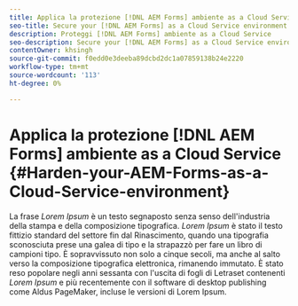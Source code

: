 ```yaml
---
title: Applica la protezione [!DNL AEM Forms] ambiente as a Cloud Service
seo-title: Secure your [!DNL AEM Forms] as a Cloud Service environment
description: Proteggi [!DNL AEM Forms] ambiente as a Cloud Service
seo-description: Secure your [!DNL AEM Forms] as a Cloud Service environment
contentOwner: khsingh
source-git-commit: f0edd0e3deeba89dcbd2dc1a07859138b24e2220
workflow-type: tm+mt
source-wordcount: '113'
ht-degree: 0%

---
```



# Applica la protezione [!DNL AEM Forms] ambiente as a Cloud Service {#Harden-your-AEM-Forms-as-a-Cloud-Service-environment}

La frase *Lorem Ipsum* è un testo segnaposto senza senso dell&#39;industria della stampa e della composizione tipografica. *Lorem Ipsum* è stato il testo fittizio standard del settore fin dal Rinascimento, quando una tipografia sconosciuta prese una galea di tipo e la strapazzò per fare un libro di campioni tipo. È sopravvissuto non solo a cinque secoli, ma anche al salto verso la composizione tipografica elettronica, rimanendo immutato. È stato reso popolare negli anni sessanta con l&#39;uscita di fogli di Letraset contenenti *Lorem Ipsum* e più recentemente con il software di desktop publishing come Aldus PageMaker, incluse le versioni di Lorem Ipsum.
